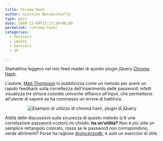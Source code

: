 ```yaml
---
title: Chroma Hash
author: Giustino Borzacchiello
type: post
date: 2009-11-09T13:17:26+00:00
permalink: /chroma-hash/
categories:
  - Pensieri
  - jQuery
  - pensieri
  - UX

---
```

Stamattina leggevo nel mio feed reader di questo plugin jQuery [Chroma Hash][1].

L&#8217;autore, [Matt Thompson][2] lo pubblicizza come un metodo per avere un rapido feedback sulla correttezza dell&#8217;inserimento delle password: infatti visualizza tre strisce colorate univoche affianco all&#8217;input, che permettono all&#8217;utente di sapere se ha commesso un errore di battitura.

<!--more-->

<p style="text-align: center;">
  <img class="size-full wp-image-303 aligncenter" title="chromahash example" src="https://i2.wp.com/v1.giustino.blog/wp-content/uploads/2009/11/chromahash.png?w=1100" alt="Esempio di utilizzo di chroma hash, plugin di jQuery" data-recalc-dims="1" />
</p>

Aldilà delle discussioni sulla sicurezza di questo metodo (c&#8217;è una correlazione password->colori) mi chiedo: **ha un&#8217;utilità?** Non è più utile un semplice rettangolo colorato, rosso se le password non corrispondono, verde altrimenti? Forse ha ragione [@vincenzodb][3], è solo un esercizio di stile.

 [1]: http://mattt.github.com/Chroma-Hash/
 [2]: http://mattt.me
 [3]: http://meemi.com/JustB/445997